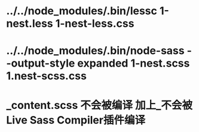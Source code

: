 #  ../../node_modules/.bin/lessc                                1-nest.less   1-nest-less.css
#  ../../node_modules/.bin/node-sass --output-style expanded    1-nest.scss  1.nest-scss.css
# _content.scss 不会被编译  加上_不会被Live Sass Compiler插件编译